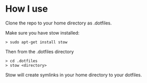 # How I use
Clone the repo to your home directory as .dotfiles.

Make sure you have stow installed:

```
> sudo apt-get install stow
```

Then from the .dotfiles directory

```
> cd .dotfiles
> stow <directory>
```

Stow will create symlinks in your home directory to your dotfiles.

